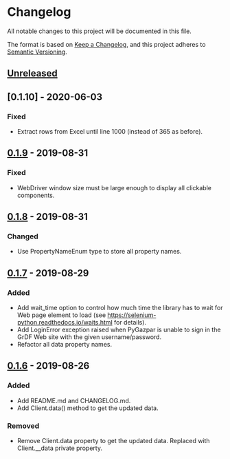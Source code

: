# Changelog
All notable changes to this project will be documented in this file.

The format is based on [Keep a Changelog](https://keepachangelog.com/en/1.0.0/),
and this project adheres to [Semantic Versioning](https://semver.org/spec/v2.0.0.html).

## [Unreleased]

## [0.1.10] - 2020-06-03
### Fixed
- Extract rows from Excel until line 1000 (instead of 365 as before).

## [0.1.9] - 2019-08-31
### Fixed
- WebDriver window size must be large enough to display all clickable components.

## [0.1.8] - 2019-08-31
### Changed
- Use PropertyNameEnum type to store all property names.

## [0.1.7] - 2019-08-29
### Added
- Add wait_time option to control how much time the library has to wait for Web page element to load (see https://selenium-python.readthedocs.io/waits.html for details).
- Add LoginError exception raised when PyGazpar is unable to sign in the GrDF Web site with the given username/password.
- Refactor all data property names.

## [0.1.6] - 2019-08-26
### Added
- Add README.md and CHANGELOG.md.
- Add Client.data() method to get the updated data.

### Removed
- Remove Client.data property to get the updated data. Replaced with Client.__data private property.

[Unreleased]: https://github.com/ssenart/PyGazpar/compare/0.1.9...HEAD
[0.1.9]: https://github.com/ssenart/PyGazpar/compare/0.1.7...0.1.9
[0.1.8]: https://github.com/ssenart/PyGazpar/compare/0.1.7...0.1.8
[0.1.7]: https://github.com/ssenart/PyGazpar/compare/0.1.6...0.1.7
[0.1.6]: https://github.com/ssenart/PyGazpar/compare/0.1.5...0.1.6
